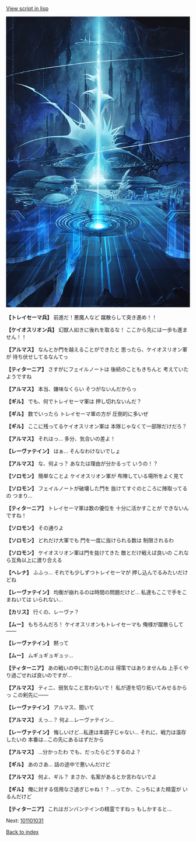 [View script in lisp](../scripts/101101020.txt)

![profound.png](../images/backgrounds/profound.png)

**【トレイセーマ兵】**
前進だ！悪魔人など
蹴散らして突き進め！！

**【ケイオスリオン兵】**
幻獣人如きに後れを取るな！
ここから先には一歩も進ません！！

**【アルマス】**
なんとか門を越えることができたと
思ったら、ケイオスリオン軍が
待ち伏せしてるなんてっ

**【ティターニア】**
さすがにフェイルノートは
後続のこともきちんと
考えていたようですね

**【アルマス】**
本当、嫌味なくらい
そつがないんだからっ

**【ギル】**
でも、何でトレイセーマ軍は
押し切れないんだ？

**【ギル】**
数でいったら
トレイセーマ軍の方が
圧倒的に多いぜ

**【ギル】**
ここに残ってるケイオスリオン軍は
本隊じゃなくて一部隊だけだろ？

**【アルマス】**
それはっ…
多分、気合いの差よ！

**【レーヴァテイン】**
はぁ…
そんなわけないでしょ

**【アルマス】**
な、何よっ？
あなたは理由が分かるって
いうの！？

**【ソロモン】**
簡単なことよ
ケイオスリオン軍が
布陣している場所をよく見て

**【ソロモン】**
フェイルノートが破壊した門を
抜けてすぐのところに陣取ってるの
つまり…

**【ティターニア】**
トレイセーマ軍は数の優位を
十分に活かすことが
できないんですね！

**【ソロモン】**
その通りよ

**【ソロモン】**
どれだけ大軍でも
門を一度に抜けられる数は
制限されるわ

**【ソロモン】**
ケイオスリオン軍は門を抜けてきた
敵とだけ戦えば良いの
これなら互角以上に渡り合える

**【ヘレナ】**
ふふっ…
それでも少しずつトレイセーマが
押し込んでるみたいだけどね

**【レーヴァテイン】**
均衡が崩れるのは時間の問題だけど…
私達もここで手をこまねいては
いられない…

**【カリス】**
行くの、レーヴァ？

**【ムー】**
もちろんだろ！
ケイオスリオンもトレイセーマも
俺様が蹴散らして――

**【レーヴァテイン】**
黙って

**【ムー】**
ムギュギュギュッ…

**【ティターニア】**
あの戦いの中に割り込むのは
得策ではありませんね
上手くやり過ごせれば良いのですが…

**【アルマス】**
ティニ、弱気なこと言わないで！
私が道を切り拓いてみせるからっ
この剣先に――

**【レーヴァテイン】**
アルマス、聞いて

**【アルマス】**
えっ…？
何よ…レーヴァテイン…

**【レーヴァテイン】**
悔しいけど…私達は本調子じゃない…
それに、戦力は温存したいの
本番は…この先にあるはずだから

**【アルマス】**
…分かったわ
でも、だったらどうするのよ？

**【ギル】**
あのさあ…
話の途中で悪いんだけど

**【アルマス】**
何よ、ギル？
まさか、名案があるとか言わないでよ

**【ギル】**
俺に対する信用なさ過ぎじゃね！？
…ってか、こっちにまた精霊が
いるんだけど

**【ティターニア】**
これはガンバンテインの精霊ですねっ
もしかすると…

Next: [101101031](101101031.md)

[Back to index](index.md)
